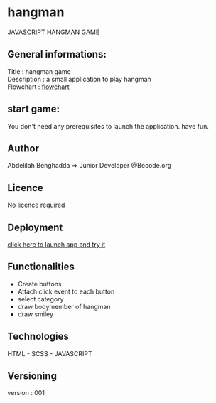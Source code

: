 # hangman
JAVASCRIPT HANGMAN GAME 

## General informations: 
  Title       : hangman game    
  Description : a small application to play hangman   
  Flowchart   : [flowchart](flowchart.jpg)   
  
## start game:
  You don't need any prerequisites to launch the application. have fun. 

## Author
  Abdelilah Benghadda => Junior Developer @Becode.org

## Licence
  No licence required

## Deployment
  [click here to launch app and try it](https://abb-becode.github.io/hangman/)    
    
## Functionalities
  - Create buttons
  - Attach click event to each button
  - select category
  - draw bodymember of hangman
  - draw smiley

## Technologies
  HTML - SCSS - JAVASCRIPT
  
## Versioning 
  version : 001


